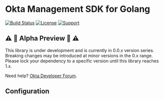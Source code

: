 # Okta Management SDK for Golang
[![Build Status](https://img.shields.io/travis/okta/okta-sdk-golang/master.svg)](https://travis-ci.org/okta/okta-sdk-golang)
[![License](https://img.shields.io/github/license/okta/okta-sdk-golang.svg)](https://opensource.org/licenses/Apache-2.0)
[![Support](https://img.shields.io/badge/support-Developer%20Forum-blue.svg)](https://devforum.okta.com/)

## :warning: :construction: Alpha Preview :construction: :warning:
This library is under development and is currently in 0.0.x version series.  Breaking changes may be introduced at minor versions in the 0.x range.  Please lock your dependency to a specific version until this library reaches 1.x.

Need help? [Okta Developer Forum].

## Configuration



[Okta Developer Forum]: https://devforum.okta.com/
